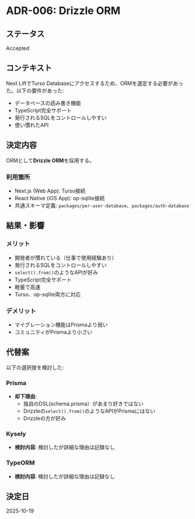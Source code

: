 # ADR-006: Drizzle ORM

## ステータス

Accepted

## コンテキスト

Next LiftでTurso Databaseにアクセスするため、ORMを選定する必要があった。以下の要件があった:

- データベースの読み書き機能
- TypeScript完全サポート
- 発行されるSQLをコントロールしやすい
- 使い慣れたAPI

## 決定内容

ORMとして**Drizzle ORM**を採用する。

### 利用箇所

- Next.js (Web App): Turso接続
- React Native (iOS App): op-sqlite接続
- 共通スキーマ定義: `packages/per-user-database`、`packages/auth-database`

## 結果・影響

### メリット

- 開発者が慣れている（仕事で使用経験あり）
- 発行されるSQLをコントロールしやすい
- `select().from()`のようなAPIが好み
- TypeScript完全サポート
- 軽量で高速
- Turso、op-sqlite両方に対応

### デメリット

- マイグレーション機能はPrismaより弱い
- コミュニティがPrismaより小さい

## 代替案

以下の選択肢を検討した:

### Prisma

- **却下理由**:
  - 独自のDSL(schema.prisma）があまり好きではない
  - Drizzleの`select().from()`のようなAPIがPrismaにはない
  - Drizzleの方が好み

### Kysely

- **検討内容**: 検討したが詳細な理由は記録なし

### TypeORM

- **検討内容**: 検討したが詳細な理由は記録なし

## 決定日

2025-10-19
